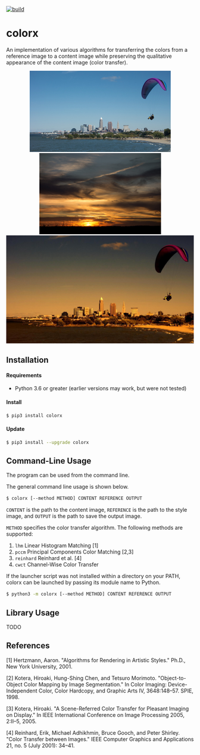 [![build][badge_thumbnail]][badge_link]

# colorx

An implementation of various algorithms for transferring the colors from a reference image to a
content image while preserving the qualitative appearance of the content image (color transfer).

<div align="center">
  <a href="https://github.com/dstein64/media/blob/main/colorx/content.jpg?raw=true">
    <img src="https://github.com/dstein64/media/blob/main/colorx/content_thumbnail.jpg?raw=true" height="218"/>
  </a>
  <a href="https://github.com/dstein64/media/blob/main/colorx/reference.jpg?raw=true">
    <img src="https://github.com/dstein64/media/blob/main/colorx/reference_thumbnail.jpg?raw=true" height="218"/>
  </a>
  <br>
  <a href="https://github.com/dstein64/media/blob/main/colorx/output.jpg?raw=true">
    <img src="https://github.com/dstein64/media/blob/main/colorx/output_thumbnail.jpg?raw=true" width="710"/>
  </a>
</div>

Installation
------------

#### Requirements

- Python 3.6 or greater (earlier versions may work, but were not tested)

#### Install

```sh
$ pip3 install colorx
```

#### Update

```sh
$ pip3 install --upgrade colorx
```

Command-Line Usage
------------------

The program can be used from the command line.

The general command line usage is shown below.

```sh
$ colorx [--method METHOD] CONTENT REFERENCE OUTPUT
```

`CONTENT` is the path to the content image, `REFERENCE` is the path to the style image, and `OUTPUT`
is the path to save the output image.

`METHOD` specifies the color transfer algorithm. The following methods are supported:

1. `lhm` Linear Histogram Matching [1]
2. `pccm` Principal Components Color Matching [2,3]
3. `reinhard` Reinhard et al. [4]
4. `cwct` Channel-Wise Color Transfer

If the launcher script was not installed within a directory on your PATH, colorx can be launched by
passing its module name to Python.

```sh
$ python3 -m colorx [--method METHOD] CONTENT REFERENCE OUTPUT
```

Library Usage
-------------

TODO

References
----------

[1] Hertzmann, Aaron. "Algorithms for Rendering in Artistic Styles." Ph.D., New York University,
2001.

[2] Kotera, Hiroaki, Hung-Shing Chen, and Tetsuro Morimoto. "Object-to-Object Color Mapping by Image
Segmentation." In Color Imaging: Device-Independent Color, Color Hardcopy, and Graphic Arts IV,
3648:148–57. SPIE, 1998.

[3] Kotera, Hiroaki. "A Scene-Referred Color Transfer for Pleasant Imaging on Display." In IEEE
International Conference on Image Processing 2005, 2:II–5, 2005.

[4] Reinhard, Erik, Michael Adhikhmin, Bruce Gooch, and Peter Shirley. "Color Transfer between
Images." IEEE Computer Graphics and Applications 21, no. 5 (July 2001): 34–41.

[badge_link]: https://github.com/dstein64/colorx/actions/workflows/build.yml
[badge_thumbnail]: https://github.com/dstein64/colorx/actions/workflows/build.yml/badge.svg
